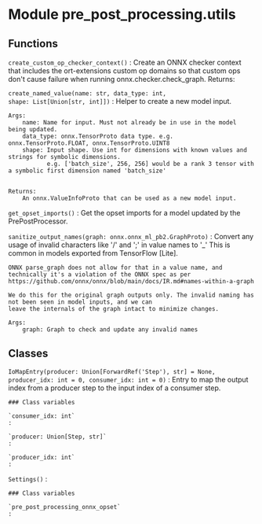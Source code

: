 Module pre_post_processing.utils
================================

Functions
---------

    
`create_custom_op_checker_context()`
:   Create an ONNX checker context that includes the ort-extensions custom op domains so that custom ops don't
    cause failure when running onnx.checker.check_graph.
    Returns:

    
`create_named_value(name: str, data_type: int, shape: List[Union[str, int]])`
:   Helper to create a new model input.
    
    Args:
        name: Name for input. Must not already be in use in the model being updated.
        data_type: onnx.TensorProto data type. e.g. onnx.TensorProto.FLOAT, onnx.TensorProto.UINT8
        shape: Input shape. Use int for dimensions with known values and strings for symbolic dimensions.
               e.g. ['batch_size', 256, 256] would be a rank 3 tensor with a symbolic first dimension named 'batch_size'
    
    
    Returns:
        An onnx.ValueInfoProto that can be used as a new model input.

    
`get_opset_imports()`
:   Get the opset imports for a model updated by the PrePostProcessor.

    
`sanitize_output_names(graph: onnx.onnx_ml_pb2.GraphProto)`
:   Convert any usage of invalid characters like '/' and ';' in value names to '_'
    This is common in models exported from TensorFlow [Lite].
    
    ONNX parse_graph does not allow for that in a value name, and technically it's a violation of the ONNX spec as per
    https://github.com/onnx/onnx/blob/main/docs/IR.md#names-within-a-graph
    
    We do this for the original graph outputs only. The invalid naming has not been seen in model inputs, and we can
    leave the internals of the graph intact to minimize changes.
    
    Args:
        graph: Graph to check and update any invalid names

Classes
-------

`IoMapEntry(producer: Union[ForwardRef('Step'), str] = None, producer_idx: int = 0, consumer_idx: int = 0)`
:   Entry to map the output index from a producer step to the input index of a consumer step.

    ### Class variables

    `consumer_idx: int`
    :

    `producer: Union[Step, str]`
    :

    `producer_idx: int`
    :

`Settings()`
:   

    ### Class variables

    `pre_post_processing_onnx_opset`
    :